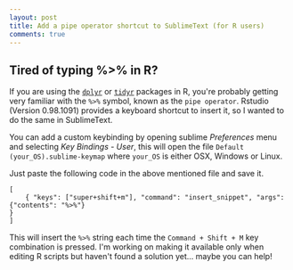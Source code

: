 ```yaml
---
layout: post
title: Add a pipe operator shortcut to SublimeText (for R users)
comments: true
---
```


## Tired of typing %>% in R?

If you are using the [`dplyr`](http://cran.rstudio.com/web/packages/dplyr/vignettes/introduction.html) or [`tidyr`](http://cran.r-project.org/web/packages/tidyr/vignettes/tidy-data.html) packages in R, you're probably getting very familiar with the ``%>%`` symbol, known as the `pipe operator`. Rstudio (Version 0.98.1091) provides a keyboard shortcut to insert it, so I wanted to do the same in SublimeText.  

You can add a custom keybinding by opening sublime *Preferences* menu and selecting *Key Bindings - User*, this will open the file  ``Default (your_OS).sublime-keymap`` where `your_OS` is either OSX, Windows or Linux.  

Just paste the following code in the above mentioned file and save it.  

```  
[  
	{ "keys": ["super+shift+m"], "command": "insert_snippet", "args": {"contents": "%>%"}  
}  
]
```

This will insert the ``%>%`` string each time the ``Command + Shift + M`` key combination is pressed. I'm working on making it available only when editing R scripts but haven't found a solution yet... maybe you can help!

